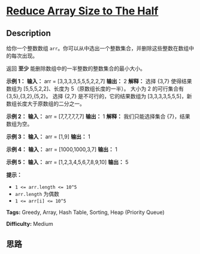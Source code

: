 # [Reduce Array Size to The Half][title]

## Description

给你一个整数数组 `arr`。你可以从中选出一个整数集合，并删除这些整数在数组中的每次出现。

返回  **至少**  能删除数组中的一半整数的整数集合的最小大小。



**示例 1：**
            **输入：** arr = [3,3,3,3,5,5,5,2,2,7]    **输出：** 2    **解释：** 选择 {3,7} 使得结果数组为 [5,5,5,2,2]、长度为 5（原数组长度的一半）。    大小为 2 的可行集合有 {3,5},{3,2},{5,2}。    选择 {2,7} 是不可行的，它的结果数组为 [3,3,3,3,5,5,5]，新数组长度大于原数组的二分之一。    

**示例 2：**
            **输入：** arr = [7,7,7,7,7,7]    **输出：** 1    **解释：** 我们只能选择集合 {7}，结果数组为空。    

**示例 3：**
            **输入：** arr = [1,9]    **输出：** 1    

**示例 4：**
            **输入：** arr = [1000,1000,3,7]    **输出：** 1    

**示例 5：**
            **输入：** arr = [1,2,3,4,5,6,7,8,9,10]    **输出：** 5    



**提示：**

  * `1 <= arr.length <= 10^5`
  * `arr.length` 为偶数
  * `1 <= arr[i] <= 10^5`


**Tags:** Greedy, Array, Hash Table, Sorting, Heap (Priority Queue)

**Difficulty:** Medium

## 思路

[title]: https://leetcode-cn.com/problems/reduce-array-size-to-the-half
